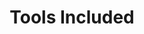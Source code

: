 ---
title: "Tools Included"
description: "メインのkubectl-installs-*.mdページに含まれるスニペット。"
headless: true
toc_hide: true
_build:
  list: never
  render: never
  publishResources: false
---